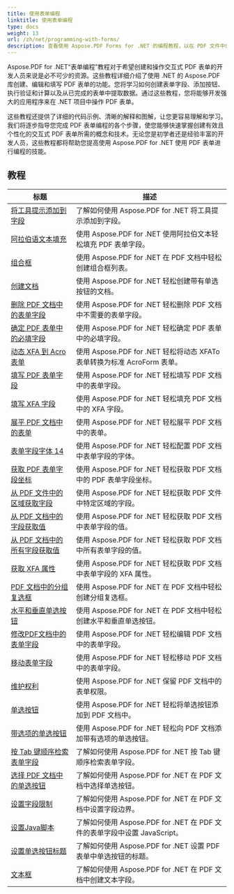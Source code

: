 ```yaml
---
title: 使用表单编程
linktitle: 使用表单编程
type: docs
weight: 13
url: /zh/net/programming-with-forms/
description: 查看使用 Aspose.PDF Forms for .NET 的编程教程，以在 PDF 文件中创建和管理交互式表单。
---
```

Aspose.PDF for .NET“表单编程”教程对于希望创建和操作交互式 PDF 表单的开发人员来说是必不可少的资源。这些教程详细介绍了使用 .NET 的 Aspose.PDF 库创建、编辑和填写 PDF 表单的功能。您将学习如何创建表单字段、添加按钮、执行验证和计算以及从已完成的表单中提取数据。通过这些教程，您将能够开发强大的应用程序来在 .NET 项目中操作 PDF 表单。

这些教程还提供了详细的代码示例、清晰的解释和图解，让您更容易理解和学习。我们将逐步指导您完成 PDF 表单编程的各个步骤，使您能够快速掌握创建有效且个性化的交互式 PDF 表单所需的概念和技术。无论您是初学者还是经验丰富的开发人员，这些教程都将帮助您提高使用 Aspose.PDF for .NET 使用 PDF 表单进行编程的技能。

## 教程
| 标题 | 描述 |
| --- | --- | 
| [将工具提示添加到字段](./add-tooltip-to-field/) | 了解如何使用 Aspose.PDF for .NET 将工具提示添加到字段。 |  
| [阿拉伯语文本填充](./arabic-text-filling/) | 使用 Aspose.PDF for .NET 使用阿拉伯文本轻松填充 PDF 表单字段。 |  
| [组合框](./combo-box/) | 使用 Aspose.PDF for .NET 在 PDF 文档中轻松创建组合框列表。 |  
| [创建文档](./create-doc/) | 使用 Aspose.PDF for .NET 轻松创建带有单选按钮的文档。 |  
| [删除 PDF 文档中的表单字段](./delete-form-field/) | 使用 Aspose.PDF for .NET 轻松删除 PDF 文档中不需要的表单字段。 |  
| [确定 PDF 表单中的必填字段](./determine-required-field/) | 使用 Aspose.PDF for .NET 轻松确定 PDF 表单中的必填字段。 |  
| [动态 XFA 到 Acro 表单](./dynamic-xfa-to-acro-form/) | 使用 Aspose.PDF for .NET 轻松将动态 XFATo 表单转换为标准 AcroForm 表单。 |  
| [填写 PDF 表单字段](./fill-form-field/) | 使用 Aspose.PDF for .NET 轻松填写 PDF 文档中的表单字段。 |  
| [填写 XFA 字段](./fill-xfafields/) | 使用 Aspose.PDF for .NET 轻松填充 PDF 文档中的 XFA 字段。 |  
| [展平 PDF 文档中的表单](./flatten-forms/) | 使用 Aspose.PDF for .NET 轻松展平 PDF 文档中的表单。 |  
| [表单字段字体 14](./form-field-font-14/) | 使用 Aspose.PDF for .NET 轻松配置 PDF 文档中表单字段的字体。 |  
| [获取 PDF 表单字段坐标](./get-coordinates/) | 使用 Aspose.PDF for .NET 轻松获取 PDF 文档中的 PDF 表单字段坐标。 |  
| [从 PDF 文件中的区域获取字段](./get-fields-from-region/) | 使用 Aspose.PDF for .NET 轻松获取 PDF 文件中特定区域的字段。 |  
| [从 PDF 文档中的字段获取值](./get-value-from-field/) | 使用 Aspose.PDF for .NET 轻松获取 PDF 文档中表单字段的值。 |  
| [从 PDF 文档中的所有字段获取值](./get-values-from-all-fields/) | 使用 Aspose.PDF for .NET 轻松获取 PDF 文档中所有表单字段的值。 |  
| [获取 XFA 属性](./get-xfaproperties/) | 使用 Aspose.PDF for .NET 轻松获取 PDF 文档中表单字段的 XFA 属性。 |  
| [PDF 文档中的分组复选框](./grouped-check-boxes/) | 使用 Aspose.PDF for .NET 在 PDF 文档中轻松创建分组复选框。 |  
| [水平和垂直单选按钮](./horizontally-and-vertically-radio-buttons/) | 使用 Aspose.PDF for .NET 在 PDF 文档中轻松创建水平和垂直单选按钮。 |  
| [修改PDF文档中的表单字段](./modify-form-field/) | 使用 Aspose.PDF for .NET 轻松编辑 PDF 文档中的表单字段。 |  
| [移动表单字段](./move-form-field/) | 使用 Aspose.PDF for .NET 轻松移动 PDF 文档中的表单字段。 |  
| [维护权利](./preserve-rights/) | 使用 Aspose.PDF for .NET 保留 PDF 文档中的表单权限。 |  
| [单选按钮](./radio-button/) | 使用 Aspose.PDF for .NET 轻松将单选按钮添加到 PDF 文档中。 |  
| [带选项的单选按钮](./radio-button-with-options/) | 使用 Aspose.PDF for .NET 轻松向 PDF 文档添加带有选项的单选按钮。 |  
| [按 Tab 键顺序检索表单字段](./retrieve-form-field-in-tab-order/) | 了解如何使用 Aspose.PDF for .NET 按 Tab 键顺序检索表单字段。 |  
| [选择 PDF 文档中的单选按钮](./select-radio-button/) | 了解如何使用 Aspose.PDF for .NET 在 PDF 文档中选择单选按钮。 |  
| [设置字段限制](./set-field-limit/) | 了解如何使用 Aspose.PDF for .NET 在 PDF 文档中设置字段边界。 |  
| [设置Java脚本](./set-java-script/) | 了解如何使用 Aspose.PDF for .NET 在 PDF 文件的表单字段中设置 JavaScript。 |  
| [设置单选按钮标题](./set-radio-button-caption/) | 了解如何使用 Aspose.PDF for .NET 设置 PDF 表单中单选按钮的标题。 |  
| [文本框](./text-box/) | 了解如何使用 Aspose.PDF for .NET 在 PDF 文档中创建文本字段。 |  